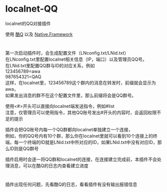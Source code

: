 # localnet-QQ
localnet的QQ对接插件

使用 <a href="https://cqp.cc/">酷Q</a> 以及 <a href="https://github.com/Jie2GG/Native.Framework">Native.Framework</a>

#

第一次启动插件时，会生成配置文件（LNconfig.txt/LNid.txt）  
在LNconfig.txt里配置localnet相关信息（IP，端口）以及管理员QQ号。  
在LNid.txt里配置QQ群与ID的对应关系，例如  
123456789=awa  
987654321=QAQ  
这样，在localnet里，123456789这个群内的消息在转发时，前缀就会显示为awa，  
如果发出消息的群不在这个配置文件里，那么前缀将会是QQ群号。  
  
使用<#>开头可以直接向localnet端发送指令，例如#list  
注意，仅管理员可以使用指令，其他QQ账号发出#开头的内容时，会返回权限不足的提示  
  
插件会把QQ账号内每一个QQ群都向localnet单独建立一个连接，  
例如，你的QQ号内有10个群，那么你在localnet里就可以看到10个连接上的终端，每一个终端的ID就是LNid.txt中所对应的ID，如果LNid.txt中没有对应ID，那么ID则是QQ群号  
  
插件启用时会逐一将QQ群和localnet的连接，在连接建立完成前，本插件不会处理消息，可以在酷Q的日志内查看建立进度  

#
插件出现任何问题，先看酷Q的日志，看看插件有没有输出报错信息  
